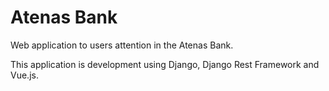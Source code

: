 # Atenas Bank

Web application to users attention in the Atenas Bank.

This application is development using Django, Django Rest Framework and Vue.js.
